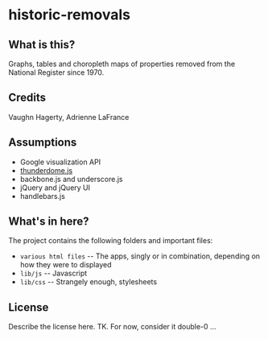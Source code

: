 historic-removals
=================

What is this?
-------------

Graphs, tables and choropleth maps of properties removed from the National Register since 1970.

Credits
---------

Vaughn Hagerty, Adrienne LaFrance

Assumptions
-----------

* Google visualization API
* [thunderdome.js](https://github.com/thunderdome-data/thunderdome)
* backbone.js and underscore.js
* jQuery and jQuery UI
* handlebars.js


What's in here?
---------------

The project contains the following folders and important files:

* ``various html files`` -- The apps, singly or in combination, depending on how they were to displayed
* ``lib/js`` -- Javascript
* ``lib/css`` -- Strangely enough, stylesheets

License
----------

Describe the license here. TK. For now, consider it double-0 ...

